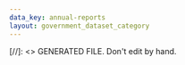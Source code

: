 ```yaml
---
data_key: annual-reports
layout: government_dataset_category
---
```

[//]: <> GENERATED FILE. Don't edit by hand.